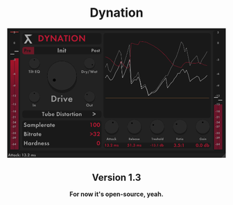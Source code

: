 <h1 align="center">Dynation</h1>

![dynation.png](dynation.png)

<div align="center">
  <h2>Version 1.3</h2>
</div>



<div align="center">
  <strong>For now it's open-source, yeah.</sub>
</div>

